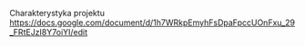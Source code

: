 Charakterystyka projektu
https://docs.google.com/document/d/1h7WRkpEmyhFsDpaFpccUOnFxu_29_FRtEJzI8Y7oiYI/edit

